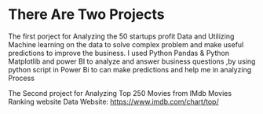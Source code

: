 # There Are Two Projects 
The first porject for Analyzing the 50 startups profit Data and Utilizing Machine learning on the data to solve complex problem and make useful predictions to improve the business.
I used Python Pandas & Python Matplotlib and power BI  to  analyze and answer business questions ,by using python script in Power Bi to can make predictions and help me in analyzing Process


The Second project for Analyzing Top 250 Movies from IMdb Movies Ranking website
Data Website: https://www.imdb.com/chart/top/
